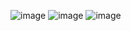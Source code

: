 
![image](https://github.com/user-attachments/assets/c06b6729-4888-4ff1-b07f-f66c77e76c1f)
![image](https://github.com/user-attachments/assets/6b660afb-e830-4f1d-a474-d0c70b5f9252)
![image](https://github.com/user-attachments/assets/a6a914ed-cfb1-4e02-b9a0-b18aee44dbe2)
